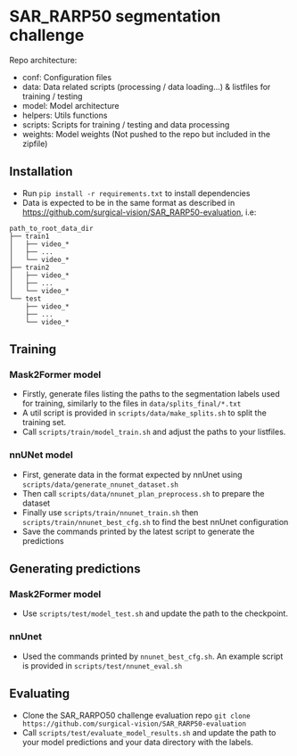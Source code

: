 # SAR_RARP50 segmentation challenge

Repo architecture:
- conf: Configuration files
- data: Data related scripts (processing / data loading...) & listfiles for training / testing
- model: Model architecture
- helpers: Utils functions
- scripts: Scripts for training / testing and data processing
- weights: Model weights (Not pushed to the repo but included in the zipfile)

## Installation
- Run `pip install -r requirements.txt` to install dependencies
- Data is expected to be in the same format as described in https://github.com/surgical-vision/SAR_RARP50-evaluation, i.e:

```
path_to_root_data_dir
├── train1
│   ├── video_*
│   ├── ...
│   └── video_*
├── train2
│   ├── video_*
│   ├── ...
│   └── video_*
└── test
    ├── video_*
    ├── ...
    └── video_*
```

## Training

### Mask2Former model
- Firstly, generate files listing the paths to the segmentation labels used for training, similarly to the files in `data/splits_final/*.txt`
- A util script is provided in `scripts/data/make_splits.sh` to split the training set.
- Call `scripts/train/model_train.sh` and adjust the paths to your listfiles.

### nnUNet model
- First, generate data in the format expected by nnUnet using `scripts/data/generate_nnunet_dataset.sh`
- Then call `scripts/data/nnunet_plan_preprocess.sh` to prepare the dataset
- Finally use `scripts/train/nnunet_train.sh` then `scripts/train/nnunet_best_cfg.sh` to find the best nnUnet configuration
- Save the commands printed by the latest script to generate the predictions

## Generating predictions

### Mask2Former model
- Use `scripts/test/model_test.sh` and update the path to the checkpoint.

### nnUnet
- Used the commands printed by `nnunet_best_cfg.sh`. An example script is provided in `scripts/test/nnunet_eval.sh`

## Evaluating
- Clone the SAR_RARPO50 challenge evaluation repo `git clone https://github.com/surgical-vision/SAR_RARP50-evaluation`
- Call `scripts/test/evaluate_model_results.sh` and update the path to your model predictions and your data directory with the labels. 